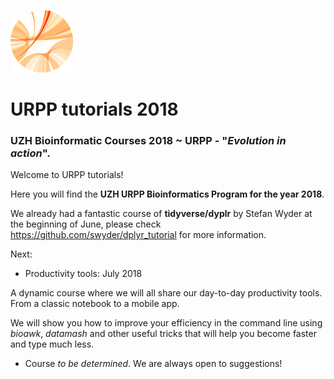 ![alt text](https://github.com/carlalbc/URPP_tutorials/blob/master/img/Logo_URPP_kl2.png)
# URPP tutorials 2018 

### UZH Bioinformatic Courses 2018 ~ URPP - "_Evolution in action_".

Welcome to URPP tutorials!

Here you will find the **UZH URPP Bioinformatics Program for the year 2018**.

We already had a fantastic course of **tidyverse/dyplr** by Stefan Wyder at the beginning of June, please check https://github.com/swyder/dplyr_tutorial for more information. 

Next:

- Productivity tools: July 2018

A dynamic course where we will all share our day-to-day productivity tools. From a classic notebook to a mobile app.

We will show you how to improve your efficiency in the command line using _bioawk_, _datamash_ and other useful tricks that will help you become faster and type much less.

- Course _to be determined_. We are always open to suggestions!
